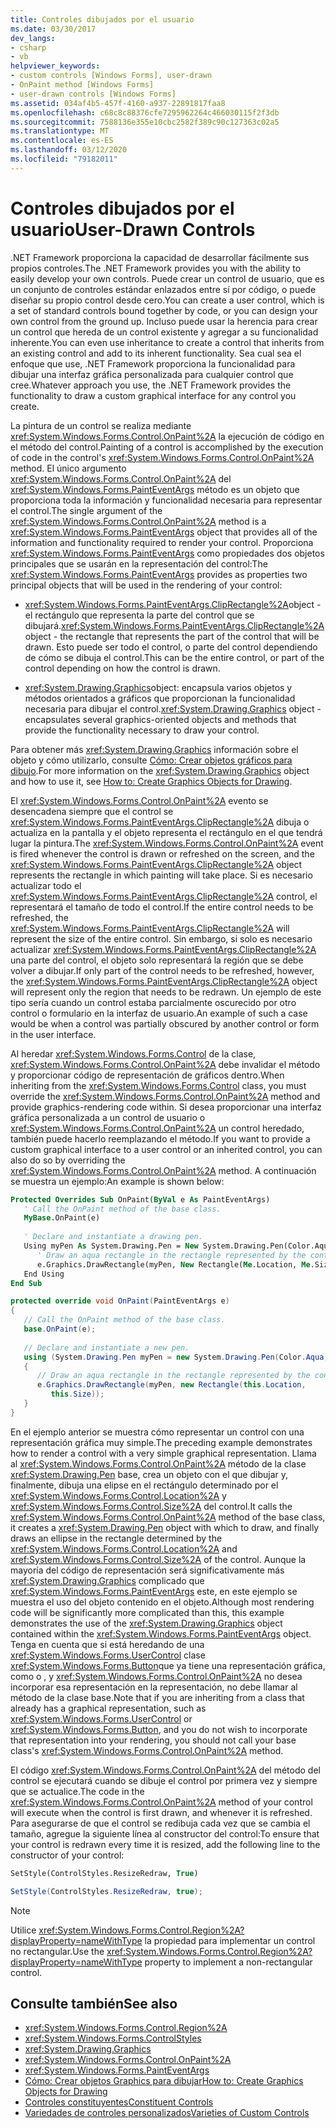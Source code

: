 ```yaml
---
title: Controles dibujados por el usuario
ms.date: 03/30/2017
dev_langs:
- csharp
- vb
helpviewer_keywords:
- custom controls [Windows Forms], user-drawn
- OnPaint method [Windows Forms]
- user-drawn controls [Windows Forms]
ms.assetid: 034af4b5-457f-4160-a937-22891817faa8
ms.openlocfilehash: c68c8c88376cfe7295962264c466030115f2f3db
ms.sourcegitcommit: 7588136e355e10cbc2582f389c90c127363c02a5
ms.translationtype: MT
ms.contentlocale: es-ES
ms.lasthandoff: 03/12/2020
ms.locfileid: "79182011"
---
```

# <a name="user-drawn-controls"></a><span data-ttu-id="982f5-102">Controles dibujados por el usuario</span><span class="sxs-lookup"><span data-stu-id="982f5-102">User-Drawn Controls</span></span>
<span data-ttu-id="982f5-103">.NET Framework proporciona la capacidad de desarrollar fácilmente sus propios controles.</span><span class="sxs-lookup"><span data-stu-id="982f5-103">The .NET Framework provides you with the ability to easily develop your own controls.</span></span> <span data-ttu-id="982f5-104">Puede crear un control de usuario, que es un conjunto de controles estándar enlazados entre sí por código, o puede diseñar su propio control desde cero.</span><span class="sxs-lookup"><span data-stu-id="982f5-104">You can create a user control, which is a set of standard controls bound together by code, or you can design your own control from the ground up.</span></span> <span data-ttu-id="982f5-105">Incluso puede usar la herencia para crear un control que hereda de un control existente y agregar a su funcionalidad inherente.</span><span class="sxs-lookup"><span data-stu-id="982f5-105">You can even use inheritance to create a control that inherits from an existing control and add to its inherent functionality.</span></span> <span data-ttu-id="982f5-106">Sea cual sea el enfoque que use, .NET Framework proporciona la funcionalidad para dibujar una interfaz gráfica personalizada para cualquier control que cree.</span><span class="sxs-lookup"><span data-stu-id="982f5-106">Whatever approach you use, the .NET Framework provides the functionality to draw a custom graphical interface for any control you create.</span></span>  
  
 <span data-ttu-id="982f5-107">La pintura de un control se realiza mediante <xref:System.Windows.Forms.Control.OnPaint%2A> la ejecución de código en el método del control.</span><span class="sxs-lookup"><span data-stu-id="982f5-107">Painting of a control is accomplished by the execution of code in the control's <xref:System.Windows.Forms.Control.OnPaint%2A> method.</span></span> <span data-ttu-id="982f5-108">El único argumento <xref:System.Windows.Forms.Control.OnPaint%2A> del <xref:System.Windows.Forms.PaintEventArgs> método es un objeto que proporciona toda la información y funcionalidad necesaria para representar el control.</span><span class="sxs-lookup"><span data-stu-id="982f5-108">The single argument of the <xref:System.Windows.Forms.Control.OnPaint%2A> method is a <xref:System.Windows.Forms.PaintEventArgs> object that provides all of the information and functionality required to render your control.</span></span> <span data-ttu-id="982f5-109">Proporciona <xref:System.Windows.Forms.PaintEventArgs> como propiedades dos objetos principales que se usarán en la representación del control:</span><span class="sxs-lookup"><span data-stu-id="982f5-109">The <xref:System.Windows.Forms.PaintEventArgs> provides as properties two principal objects that will be used in the rendering of your control:</span></span>  
  
- <span data-ttu-id="982f5-110"><xref:System.Windows.Forms.PaintEventArgs.ClipRectangle%2A>object - el rectángulo que representa la parte del control que se dibujará.</span><span class="sxs-lookup"><span data-stu-id="982f5-110"><xref:System.Windows.Forms.PaintEventArgs.ClipRectangle%2A> object - the rectangle that represents the part of the control that will be drawn.</span></span> <span data-ttu-id="982f5-111">Esto puede ser todo el control, o parte del control dependiendo de cómo se dibuja el control.</span><span class="sxs-lookup"><span data-stu-id="982f5-111">This can be the entire control, or part of the control depending on how the control is drawn.</span></span>  
  
- <span data-ttu-id="982f5-112"><xref:System.Drawing.Graphics>object: encapsula varios objetos y métodos orientados a gráficos que proporcionan la funcionalidad necesaria para dibujar el control.</span><span class="sxs-lookup"><span data-stu-id="982f5-112"><xref:System.Drawing.Graphics> object - encapsulates several graphics-oriented objects and methods that provide the functionality necessary to draw your control.</span></span>  
  
 <span data-ttu-id="982f5-113">Para obtener más <xref:System.Drawing.Graphics> información sobre el objeto y cómo utilizarlo, consulte [Cómo: Crear objetos gráficos para dibujo](../advanced/how-to-create-graphics-objects-for-drawing.md).</span><span class="sxs-lookup"><span data-stu-id="982f5-113">For more information on the <xref:System.Drawing.Graphics> object and how to use it, see [How to: Create Graphics Objects for Drawing](../advanced/how-to-create-graphics-objects-for-drawing.md).</span></span>  
  
 <span data-ttu-id="982f5-114">El <xref:System.Windows.Forms.Control.OnPaint%2A> evento se desencadena siempre que el control se <xref:System.Windows.Forms.PaintEventArgs.ClipRectangle%2A> dibuja o actualiza en la pantalla y el objeto representa el rectángulo en el que tendrá lugar la pintura.</span><span class="sxs-lookup"><span data-stu-id="982f5-114">The <xref:System.Windows.Forms.Control.OnPaint%2A> event is fired whenever the control is drawn or refreshed on the screen, and the <xref:System.Windows.Forms.PaintEventArgs.ClipRectangle%2A> object represents the rectangle in which painting will take place.</span></span> <span data-ttu-id="982f5-115">Si es necesario actualizar todo el <xref:System.Windows.Forms.PaintEventArgs.ClipRectangle%2A> control, el representará el tamaño de todo el control.</span><span class="sxs-lookup"><span data-stu-id="982f5-115">If the entire control needs to be refreshed, the <xref:System.Windows.Forms.PaintEventArgs.ClipRectangle%2A> will represent the size of the entire control.</span></span> <span data-ttu-id="982f5-116">Sin embargo, si solo es necesario actualizar <xref:System.Windows.Forms.PaintEventArgs.ClipRectangle%2A> una parte del control, el objeto solo representará la región que se debe volver a dibujar.</span><span class="sxs-lookup"><span data-stu-id="982f5-116">If only part of the control needs to be refreshed, however, the <xref:System.Windows.Forms.PaintEventArgs.ClipRectangle%2A> object will represent only the region that needs to be redrawn.</span></span> <span data-ttu-id="982f5-117">Un ejemplo de este tipo sería cuando un control estaba parcialmente oscurecido por otro control o formulario en la interfaz de usuario.</span><span class="sxs-lookup"><span data-stu-id="982f5-117">An example of such a case would be when a control was partially obscured by another control or form in the user interface.</span></span>  
  
 <span data-ttu-id="982f5-118">Al heredar <xref:System.Windows.Forms.Control> de la clase, <xref:System.Windows.Forms.Control.OnPaint%2A> debe invalidar el método y proporcionar código de representación de gráficos dentro.</span><span class="sxs-lookup"><span data-stu-id="982f5-118">When inheriting from the <xref:System.Windows.Forms.Control> class, you must override the <xref:System.Windows.Forms.Control.OnPaint%2A> method and provide graphics-rendering code within.</span></span> <span data-ttu-id="982f5-119">Si desea proporcionar una interfaz gráfica personalizada a un control de usuario o <xref:System.Windows.Forms.Control.OnPaint%2A> un control heredado, también puede hacerlo reemplazando el método.</span><span class="sxs-lookup"><span data-stu-id="982f5-119">If you want to provide a custom graphical interface to a user control or an inherited control, you can also do so by overriding the <xref:System.Windows.Forms.Control.OnPaint%2A> method.</span></span> <span data-ttu-id="982f5-120">A continuación se muestra un ejemplo:</span><span class="sxs-lookup"><span data-stu-id="982f5-120">An example is shown below:</span></span>  
  
```vb  
Protected Overrides Sub OnPaint(ByVal e As PaintEventArgs)  
   ' Call the OnPaint method of the base class.  
   MyBase.OnPaint(e)  
  
   ' Declare and instantiate a drawing pen.  
   Using myPen As System.Drawing.Pen = New System.Drawing.Pen(Color.Aqua)  
      ' Draw an aqua rectangle in the rectangle represented by the control.  
      e.Graphics.DrawRectangle(myPen, New Rectangle(Me.Location, Me.Size))  
   End Using
End Sub  
```  
  
```csharp  
protected override void OnPaint(PaintEventArgs e)  
{  
   // Call the OnPaint method of the base class.  
   base.OnPaint(e);  
  
   // Declare and instantiate a new pen.  
   using (System.Drawing.Pen myPen = new System.Drawing.Pen(Color.Aqua))  
   {
      // Draw an aqua rectangle in the rectangle represented by the control.  
      e.Graphics.DrawRectangle(myPen, new Rectangle(this.Location,
         this.Size));  
   }
}  
```  
  
 <span data-ttu-id="982f5-121">En el ejemplo anterior se muestra cómo representar un control con una representación gráfica muy simple.</span><span class="sxs-lookup"><span data-stu-id="982f5-121">The preceding example demonstrates how to render a control with a very simple graphical representation.</span></span> <span data-ttu-id="982f5-122">Llama al <xref:System.Windows.Forms.Control.OnPaint%2A> método de la clase <xref:System.Drawing.Pen> base, crea un objeto con el que dibujar y, finalmente, dibuja una elipse en el rectángulo determinado por el <xref:System.Windows.Forms.Control.Location%2A> y <xref:System.Windows.Forms.Control.Size%2A> del control.</span><span class="sxs-lookup"><span data-stu-id="982f5-122">It calls the <xref:System.Windows.Forms.Control.OnPaint%2A> method of the base class, it creates a <xref:System.Drawing.Pen> object with which to draw, and finally draws an ellipse in the rectangle determined by the <xref:System.Windows.Forms.Control.Location%2A> and <xref:System.Windows.Forms.Control.Size%2A> of the control.</span></span> <span data-ttu-id="982f5-123">Aunque la mayoría del código de representación será significativamente más <xref:System.Drawing.Graphics> complicado que <xref:System.Windows.Forms.PaintEventArgs> este, en este ejemplo se muestra el uso del objeto contenido en el objeto.</span><span class="sxs-lookup"><span data-stu-id="982f5-123">Although most rendering code will be significantly more complicated than this, this example demonstrates the use of the <xref:System.Drawing.Graphics> object contained within the <xref:System.Windows.Forms.PaintEventArgs> object.</span></span> <span data-ttu-id="982f5-124">Tenga en cuenta que si está heredando de una <xref:System.Windows.Forms.UserControl> clase <xref:System.Windows.Forms.Button>que ya tiene una representación gráfica, como o , y <xref:System.Windows.Forms.Control.OnPaint%2A> no desea incorporar esa representación en la representación, no debe llamar al método de la clase base.</span><span class="sxs-lookup"><span data-stu-id="982f5-124">Note that if you are inheriting from a class that already has a graphical representation, such as <xref:System.Windows.Forms.UserControl> or <xref:System.Windows.Forms.Button>, and you do not wish to incorporate that representation into your rendering, you should not call your base class's <xref:System.Windows.Forms.Control.OnPaint%2A> method.</span></span>  
  
 <span data-ttu-id="982f5-125">El código <xref:System.Windows.Forms.Control.OnPaint%2A> del método del control se ejecutará cuando se dibuje el control por primera vez y siempre que se actualice.</span><span class="sxs-lookup"><span data-stu-id="982f5-125">The code in the <xref:System.Windows.Forms.Control.OnPaint%2A> method of your control will execute when the control is first drawn, and whenever it is refreshed.</span></span> <span data-ttu-id="982f5-126">Para asegurarse de que el control se redibuja cada vez que se cambia el tamaño, agregue la siguiente línea al constructor del control:</span><span class="sxs-lookup"><span data-stu-id="982f5-126">To ensure that your control is redrawn every time it is resized, add the following line to the constructor of your control:</span></span>  
  
```vb  
SetStyle(ControlStyles.ResizeRedraw, True)  
```  
  
```csharp  
SetStyle(ControlStyles.ResizeRedraw, true);  
```  
  
> [!NOTE]
> <span data-ttu-id="982f5-127">Utilice <xref:System.Windows.Forms.Control.Region%2A?displayProperty=nameWithType> la propiedad para implementar un control no rectangular.</span><span class="sxs-lookup"><span data-stu-id="982f5-127">Use the <xref:System.Windows.Forms.Control.Region%2A?displayProperty=nameWithType> property to implement a non-rectangular control.</span></span>  
  
## <a name="see-also"></a><span data-ttu-id="982f5-128">Consulte también</span><span class="sxs-lookup"><span data-stu-id="982f5-128">See also</span></span>

- <xref:System.Windows.Forms.Control.Region%2A>
- <xref:System.Windows.Forms.ControlStyles>
- <xref:System.Drawing.Graphics>
- <xref:System.Windows.Forms.Control.OnPaint%2A>
- <xref:System.Windows.Forms.PaintEventArgs>
- [<span data-ttu-id="982f5-129">Cómo: Crear objetos Graphics para dibujar</span><span class="sxs-lookup"><span data-stu-id="982f5-129">How to: Create Graphics Objects for Drawing</span></span>](../advanced/how-to-create-graphics-objects-for-drawing.md)
- [<span data-ttu-id="982f5-130">Controles constituyentes</span><span class="sxs-lookup"><span data-stu-id="982f5-130">Constituent Controls</span></span>](constituent-controls.md)
- [<span data-ttu-id="982f5-131">Variedades de controles personalizados</span><span class="sxs-lookup"><span data-stu-id="982f5-131">Varieties of Custom Controls</span></span>](varieties-of-custom-controls.md)
